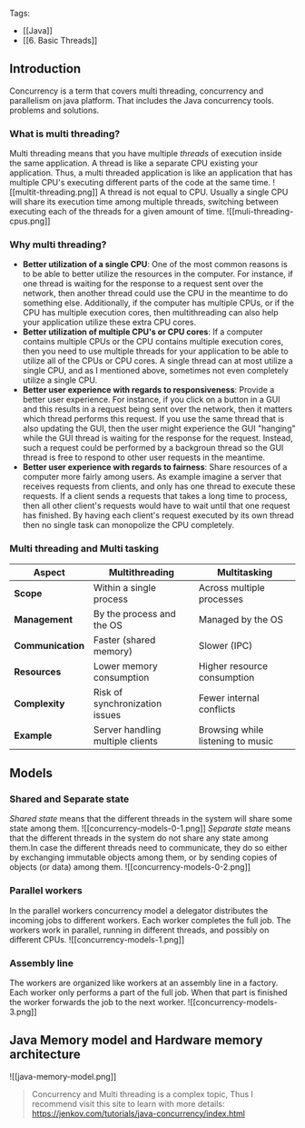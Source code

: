 Tags: 
- [[Java]]
- [[6. Basic Threads]]
## Introduction
Concurrency is a term that covers multi threading, concurrency and parallelism on java platform. That includes the Java concurrency tools. problems and solutions. 
### What is multi threading?
Multi threading means that you have multiple *threads* of execution inside the same application. A thread is like a separate CPU existing your application. Thus, a multi threaded application is like an application that has multiple CPU's executing different parts of the code at the same time.
![[multit-threading.png]]
A thread is not equal to CPU. Usually a single CPU will share its execution time among multiple threads, switching between executing each of the threads for a given amount of time. 
![[muli-threading-cpus.png]]
### Why multi threading?
- **Better utilization of a single CPU**: One of the most common reasons is to be able to better utilize the resources in the computer. For instance, if one thread is waiting for the response to a request sent over the network, then another thread could use the CPU in the meantime to do something else. Additionally, if the computer has multiple CPUs, or if the CPU has multiple execution cores, then multithreading can also help your application utilize these extra CPU cores.
- **Better utilization of multiple CPU's or CPU cores**: If a computer contains multiple CPUs or the CPU contains multiple execution cores, then you need to use multiple threads for your application to be able to utilize all of the CPUs or CPU cores. A single thread can at most utilize a single CPU, and as I mentioned above, sometimes not even completely utilize a single CPU. 
- **Better user experience with regards to responsiveness**: Provide a better user experience. For instance, if you click on a button in a GUI and this results in a request being sent over the network, then it matters which thread performs this request. If you use the same thread that is also updating the GUI, then the user might experience the GUI "hanging" while the GUI thread is waiting for the response for the request. Instead, such a request could be performed by a backgroun thread so the GUI thread is free to respond to other user requests in the meantime.
- **Better user experience with regards to fairness**: Share resources of a computer more fairly among users. As example imagine a server that receives requests from clients, and only has one thread to execute these requests. If a client sends a requests that takes a long time to process, then all other client's requests would have to wait until that one request has finished. By having each client's request executed by its own thread then no single task can monopolize the CPU completely.
### Multi threading and Multi tasking

|**Aspect**|**Multithreading**|**Multitasking**|
|---|---|---|
|**Scope**|Within a single process|Across multiple processes|
|**Management**|By the process and the OS|Managed by the OS|
|**Communication**|Faster (shared memory)|Slower (IPC)|
|**Resources**|Lower memory consumption|Higher resource consumption|
|**Complexity**|Risk of synchronization issues|Fewer internal conflicts|
|**Example**|Server handling multiple clients|Browsing while listening to music|
## Models
### Shared and Separate state
_Shared state_ means that the different threads in the system will share some state among them.
![[concurrency-models-0-1.png]]
_Separate state_ means that the different threads in the system do not share any state among them.In case the different threads need to communicate, they do so either by exchanging immutable objects among them, or by sending copies of objects (or data) among them.
![[concurrency-models-0-2.png]]
### Parallel workers
In the parallel workers concurrency model a delegator distributes the incoming jobs to different workers. Each worker completes the full job. The workers work in parallel, running in different threads, and possibly on different CPUs.
![[concurrency-models-1.png]]
### Assembly line
The workers are organized like workers at an assembly line in a factory. Each worker only performs a part of the full job. When that part is finished the worker forwards the job to the next worker.
![[concurrency-models-3.png]]
## Java Memory model and Hardware memory architecture 
![[java-memory-model.png]]
> Concurrency and Multi threading is a complex topic, Thus I recommend visit this site to learn with more details: https://jenkov.com/tutorials/java-concurrency/index.html